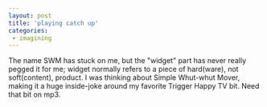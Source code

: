 ```yaml
---
layout: post
title: 'playing catch up'
categories:
 - imagining
---
```


The name SWM has stuck on me, but the "widget" part has never really pegged it for me; widget normally refers to a piece of hard(ware), not soft(content), product. I was thinking about Simple Whut-whut Mover, making it a huge inside-joke around my favorite Trigger Happy TV bit. Need that bit on mp3.
